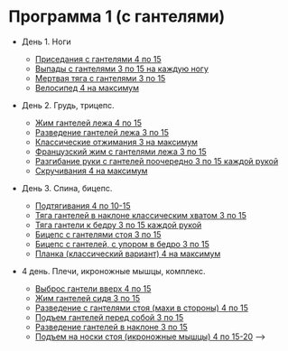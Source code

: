 # Программа 1 (с гантелями)

- День 1. Ноги
   - [Приседания с гантелями 4 по 15](./1_day/1_lesson.mp4)
   - [Выпады с гантелями 3 по 15 на каждую ногу](./1_day/2_lesson.mp4)
   - [Мертвая тяга с гантелями 3 по 15](./1_day/3_lesson.mp4)
   - [Велосипед 4 на максимум](./1_day/4_lesson.mp4)

- День 2. Грудь, трицепс.
   - [Жим гантелей лежа 4 по 15](./2_day/1_lesson.mp4)
   - [Разведение гантелей лежа 3 по 15](./2_day/2_lesson.mp4)
   - [Классические отжимания 3 на максимум](./2_day/3_lesson.mp4)
   - [Французский жим с гантелями лежа 3 по 15](./2_day/4_lesson.mp4)
   - [Разгибание руки с гантелей поочередно 3 по 15 каждой рукой](./2_day/5_lesson.mp4)
   - [Скручивания 4 на максимум](./2_day/6_lesson.mp4)
- День 3. Спина, бицепс.
   - [Подтягивания 4 по 10-15](./3_day/1_lesson.mp4)
   - [Тяга гантелей в наклоне классическим хватом 3 по 15](./3_day/2_lesson.mp4)
   - [Тяга гантели к бедру 3 по 15 каждой рукой](./3_day/3_lesson.mp4)
   - [Бицепс с гантелями стоя 3 по 15](./3_day/4_lesson.mp4)
   - [Бицепс с гантелей, с упором в бедро 3 по 15](./3_day/5_lesson.mp4)
   - [Планка (классический вариант) 4 на максимум](./3_day/6_lesson.mp4)
- 4 день. Плечи, икроножные мышцы, комплекс.
   - [Выброс гантели вверх 4 по 15](./4_day/1_lesson.mp4)
   - [Жим гантелей сидя 3 по 15](./4_day/2_lesson.mp4)
   - [Разведение с гантелями стоя (махи в стороны) 4 по 15](./4_day/3_lesson.mp4)
   - [Подъем гантелей перед собой 3 по 15](./4_day/4_lesson.mp4)
   - [Разведение гантелей в наклоне 3 по 15](./4_day/5_lesson.mp4)
   - [Подъем на носки стоя (икроножные мышцы) 4 по 15-20](./4_day/6_lesson.mp4) -->

